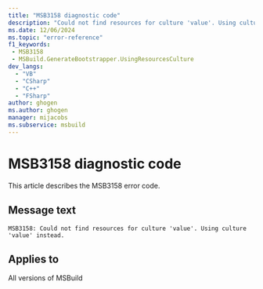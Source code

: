 ```yaml
---
title: "MSB3158 diagnostic code"
description: "Could not find resources for culture 'value'. Using culture 'value' instead."
ms.date: 12/06/2024
ms.topic: "error-reference"
f1_keywords:
 - MSB3158
 - MSBuild.GenerateBootstrapper.UsingResourcesCulture
dev_langs:
  - "VB"
  - "CSharp"
  - "C++"
  - "FSharp"
author: ghogen
ms.author: ghogen
manager: mijacobs
ms.subservice: msbuild
---
```


# MSB3158 diagnostic code

<!-- :::ErrorDefinitionDescription::: -->
<!-- :::editable-content name="introDescription"::: -->
This article describes the MSB3158 error code.
<!-- :::editable-content-end::: -->

## Message text

```output
MSB3158: Could not find resources for culture 'value'. Using culture 'value' instead.
```

<!-- :::editable-content name="postOutputDescription"::: -->
<!--
{StrBegin="MSB3158: "}
-->
<!-- :::editable-content-end::: -->
<!-- :::ErrorDefinitionDescription-end::: -->

## Applies to

All versions of MSBuild
